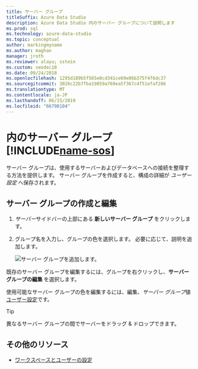 ```yaml
---
title: サーバー グループ
titleSuffix: Azure Data Studio
description: Azure Data Studio 内のサーバー グループについて説明します
ms.prod: sql
ms.technology: azure-data-studio
ms.topic: conceptual
author: markingmyname
ms.author: maghan
manager: jroth
ms.reviewer: alayu; sstein
ms.custom: seodec18
ms.date: 09/24/2018
ms.openlocfilehash: 1295d189b5f565e0cd341ce69e06b375f4f6dc37
ms.sourcegitcommit: 3026c22b7fba19059a769ea5f367c4f51efaf286
ms.translationtype: MT
ms.contentlocale: ja-JP
ms.lasthandoff: 06/15/2019
ms.locfileid: "66798104"
---
```

# <a name="server-groups-in-includename-sosincludesname-sos-shortmd"></a>内のサーバー グループ [!INCLUDE[name-sos](../includes/name-sos-short.md)]

サーバー グループは、使用するサーバーおよびデータベースへの接続を整理する方法を提供します。 サーバー グループを作成すると、構成の詳細が *ユーザー設定* へ保存されます。

## <a name="create-and-edit-server-groups"></a>サーバー グループの作成と編集

1. *サーバー*サイドバーの上部にある **新しいサーバー グループ** をクリックします。
2. グループ名を入力し、グループの色を選択します。 必要に応じて、説明を追加します。

   ![サーバー グループを追加します。](./media/server-groups/add-server-group.png)

既存のサーバー グループを編集するには、グループを右クリックし、**サーバー グループの編集** を選択します。

使用可能なサーバー グループの色を編集するには、編集、*サーバー グループ*値[ユーザー設定](settings.md)です。

> [!TIP]
> 異なるサーバー グループの間でサーバーをドラッグ & ドロップできます。



## <a name="additional-resources"></a>その他のリソース
- [ワークスペースとユーザーの設定](settings.md)

